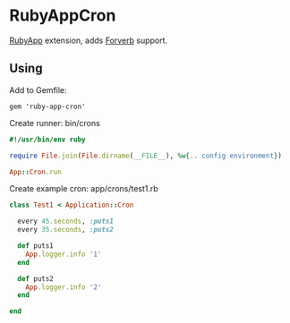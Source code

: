 RubyAppCron
===========

[RubyApp](http://github.com/kostya/ruby-app) extension, adds [Forverb](https://github.com/DAddYE/foreverb) support.


Using
-----

Add to Gemfile:

    gem 'ruby-app-cron'
 
Create runner: bin/crons

```ruby
#!/usr/bin/env ruby

require File.join(File.dirname(__FILE__), %w{.. config environment})

App::Cron.run  
```
    
Create example cron: app/crons/test1.rb

```ruby
class Test1 < Application::Cron

  every 45.seconds, :puts1
  every 35.seconds, :puts2

  def puts1
    App.logger.info '1'
  end

  def puts2
    App.logger.info '2'
  end

end
```

